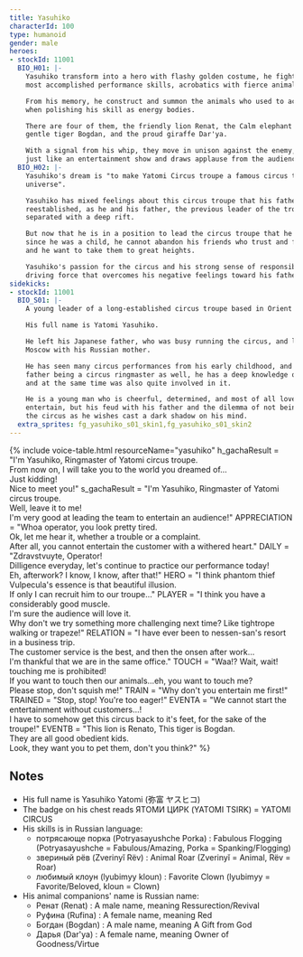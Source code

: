 ```yaml
---
title: Yasuhiko
characterId: 100
type: humanoid
gender: male
heroes:
- stockId: 11001
  BIO_H01: |-
    Yasuhiko transform into a hero with flashy golden costume, he fights with his
    most accomplished performance skills, acrobatics with fierce animals.

    From his memory, he construct and summon the animals who used to accompany him
    when polishing his skill as energy bodies.

    There are four of them, the friendly lion Renat, the Calm elephant Rufina, the
    gentle tiger Bogdan, and the proud giraffe Dar'ya.

    With a signal from his whip, they move in unison against the enemy, which is
    just like an entertainment show and draws applause from the audience.
  BIO_H02: |-
    Yasuhiko's dream is "to make Yatomi Circus troupe a famous circus troupe in the
    universe".

    Yasuhiko has mixed feelings about this circus troupe that his father had
    reestablished, as he and his father, the previous leader of the troupe, have
    separated with a deep rift.

    But now that he is in a position to lead the circus troupe that he had admired
    since he was a child, he cannot abandon his friends who trust and follow him,
    and he want to take them to great heights.

    Yasuhiko's passion for the circus and his strong sense of responsibility are the
    driving force that overcomes his negative feelings toward his father.
sidekicks:
- stockId: 11001
  BIO_S01: |-
    A young leader of a long-established circus troupe based in Orient City.

    His full name is Yatomi Yasuhiko.

    He left his Japanese father, who was busy running the circus, and lived in
    Moscow with his Russian mother.

    He has seen many circus performances from his early childhood, and with his
    father being a circus ringmaster as well, he has a deep knowledge of the circus,
    and at the same time was also quite involved in it.

    He is a young man who is cheerful, determined, and most of all loves to
    entertain, but his feud with his father and the dilemma of not being able to run
    the circus as he wishes cast a dark shadow on his mind.
  extra_sprites: fg_yasuhiko_s01_skin1,fg_yasuhiko_s01_skin2
---
```


{% include voice-table.html resourceName="yasuhiko"
h_gachaResult = "I'm Yasuhiko, Ringmaster of Yatomi circus troupe.<br>From now on, I will take you to the world you dreamed of…<br>Just kidding!<br>Nice to meet you!"
s_gachaResult = "I'm Yasuhiko, Ringmaster of Yatomi circus troupe.<br>Well, leave it to me!<br>I'm very good at leading the team to entertain an audience!"
APPRECIATION = "Whoa operator, you look pretty tired.<br>Ok, let me hear it, whether a trouble or a complaint.<br>After all, you cannot entertain the customer with a withered heart."
DAILY = "Zdravstvuyte, Operator!<br>Dilligence everyday, let's continue to practice our performance today!<br>Eh, afterwork? I know, I know, after that!"
HERO = "I think phantom thief Vulpecula's essence is that beautiful illusion.<br>If only I can recruit him to our troupe…"
PLAYER = "I think you have a considerably good muscle.<br>I'm sure the audience will love it.<br>Why don't we try something more challenging next time? Like tightrope walking or trapeze!"
RELATION = "I have ever been to nessen-san's resort in a business trip.<br>The customer service is the best, and then the onsen after work…<br>I'm thankful that we are in the same office."
TOUCH = "Waa!? Wait, wait! touching me is prohibited!<br>If you want to touch then our animals…eh, you want to touch me?<br>Please stop, don't squish me!"
TRAIN = "Why don't you entertain me first!"
TRAINED = "Stop, stop! You're too eager!"
EVENTA = "We cannot start the entertainment without customers…!<br>I have to somehow get this circus back to it's feet, for the sake of the troupe!"
EVENTB = "This lion is Renato, This tiger is Bogdan.<br>They are all good obedient kids.<br>Look, they want you to pet them, don't you think?"
%}

## Notes

- His full name is Yasuhiko Yatomi (弥富 ヤスヒコ)
- The badge on his chest reads ЯТОМИ ЦИРК (YATOMI TSIRK) = YATOMI CIRCUS
- His skills is in Russian language:
  - потрясающе порка (Potryasayushche Porka) : Fabulous Flogging (Potryasayushche = Fabulous/Amazing, Porka = Spanking/Flogging)
  - звериный рёв (Zverinyĭ Rëv) : Animal Roar (Zverinyĭ = Animal, Rëv = Roar)
  - любимый клоун (lyubimyy kloun) : Favorite Clown (lyubimyy = Favorite/Beloved, kloun = Clown)
- His animal companions' name is Russian name:
  - Ренат (Renat) : A male name, meaning Ressurection/Revival
  - Руфина (Rufina) : A female name, meaning Red
  - Богдан (Bogdan) : A male name, meaning A Gift from God
  - Дарья (Dar'ya) : A female name, meaning Owner of Goodness/Virtue

